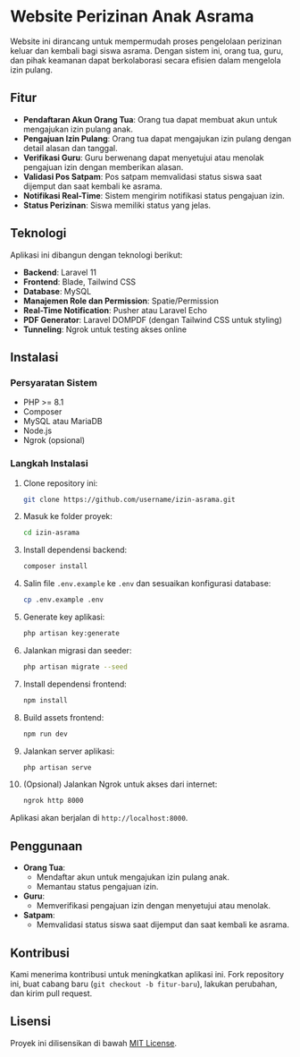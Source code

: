 # Website Perizinan Anak Asrama

Website ini dirancang untuk mempermudah proses pengelolaan perizinan keluar dan kembali bagi siswa asrama. Dengan sistem ini, orang tua, guru, dan pihak keamanan dapat berkolaborasi secara efisien dalam mengelola izin pulang.

## Fitur

- **Pendaftaran Akun Orang Tua**: Orang tua dapat membuat akun untuk mengajukan izin pulang anak.
- **Pengajuan Izin Pulang**: Orang tua dapat mengajukan izin pulang dengan detail alasan dan tanggal.
- **Verifikasi Guru**: Guru berwenang dapat menyetujui atau menolak pengajuan izin dengan memberikan alasan.
- **Validasi Pos Satpam**: Pos satpam memvalidasi status siswa saat dijemput dan saat kembali ke asrama.
- **Notifikasi Real-Time**: Sistem mengirim notifikasi status pengajuan izin.
- **Status Perizinan**: Siswa memiliki status yang jelas.

## Teknologi

Aplikasi ini dibangun dengan teknologi berikut:
- **Backend**: Laravel 11
- **Frontend**: Blade, Tailwind CSS
- **Database**: MySQL
- **Manajemen Role dan Permission**: Spatie/Permission
- **Real-Time Notification**: Pusher atau Laravel Echo
- **PDF Generator**: Laravel DOMPDF (dengan Tailwind CSS untuk styling)
- **Tunneling**: Ngrok untuk testing akses online

## Instalasi

### Persyaratan Sistem

- PHP >= 8.1
- Composer
- MySQL atau MariaDB
- Node.js
- Ngrok (opsional)

### Langkah Instalasi

1. Clone repository ini:
    ```bash
    git clone https://github.com/username/izin-asrama.git
    ```

2. Masuk ke folder proyek:
    ```bash
    cd izin-asrama
    ```

3. Install dependensi backend:
    ```bash
    composer install
    ```

4. Salin file `.env.example` ke `.env` dan sesuaikan konfigurasi database:
    ```bash
    cp .env.example .env
    ```

5. Generate key aplikasi:
    ```bash
    php artisan key:generate
    ```

6. Jalankan migrasi dan seeder:
    ```bash
    php artisan migrate --seed
    ```

7. Install dependensi frontend:
    ```bash
    npm install
    ```

8. Build assets frontend:
    ```bash
    npm run dev
    ```

9. Jalankan server aplikasi:
    ```bash
    php artisan serve
    ```

10. (Opsional) Jalankan Ngrok untuk akses dari internet:
    ```bash
    ngrok http 8000
    ```

Aplikasi akan berjalan di `http://localhost:8000`.

## Penggunaan

- **Orang Tua**: 
  - Mendaftar akun untuk mengajukan izin pulang anak.
  - Memantau status pengajuan izin.
- **Guru**:
  - Memverifikasi pengajuan izin dengan menyetujui atau menolak.
- **Satpam**:
  - Memvalidasi status siswa saat dijemput dan saat kembali ke asrama.

## Kontribusi

Kami menerima kontribusi untuk meningkatkan aplikasi ini. Fork repository ini, buat cabang baru (`git checkout -b fitur-baru`), lakukan perubahan, dan kirim pull request.

## Lisensi

Proyek ini dilisensikan di bawah [MIT License](LICENSE).

